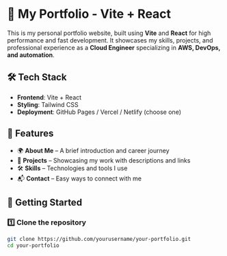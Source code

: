# 🚀 My Portfolio - Vite + React  

This is my personal portfolio website, built using **Vite** and **React** for high performance and fast development. It showcases my skills, projects, and professional experience as a **Cloud Engineer** specializing in **AWS, DevOps, and automation**.

## 🛠 Tech Stack  
- **Frontend**: Vite + React  
- **Styling**: Tailwind CSS  
- **Deployment**: GitHub Pages / Vercel / Netlify (choose one)  

## 📌 Features  
- 🌍 **About Me** – A brief introduction and career journey  
- 💼 **Projects** – Showcasing my work with descriptions and links  
- 🛠 **Skills** – Technologies and tools I use  
- 📬 **Contact** – Easy ways to connect with me  

## 🚀 Getting Started  
### 1️⃣ Clone the repository  
```bash
git clone https://github.com/yourusername/your-portfolio.git
cd your-portfolio
